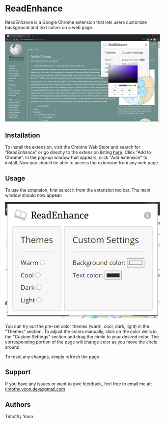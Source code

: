 # ReadEnhance

ReadEnhance is a Google Chrome extension that lets users customize background and text colors on a web page.

![Image of extension in use](images/sample-screenshot.png)

## Installation

To install the extension, visit the Chrome Web Store and search for "ReadEnhance" or go directly to the extension listing [here](https://chrome.google.com/webstore/detail/readenhance/ejeofcdifeeagihjockeepldligfppda). Click "Add to Chrome". In the pop-up window that appears, click "Add extension" to install. Now you should be able to access the extension from any web page.

## Usage

To use the extension, first select it from the extension toolbar. The main window should now appear:

![Image of main extension window](images/main-window.png)

You can try out the pre-set color themes (warm, cool, dark, light) in the "Themes" section. To adjust the colors manually, click on the color wells in the "Custom Settings" section and drag the circle to your desired color. The corresponding portion of the page will change color as you move the circle around.

To reset any changes, simply refresh the page.

## Support

If you have any issues or want to give feedback, feel free to email me at:  
[timothy.yoon.dev@gmail.com](mailto:timothy.yoon.dev@gmail.com)

## Authors
Timothy Yoon
